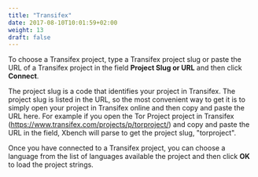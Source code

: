 ```yaml
---
title: "Transifex"
date: 2017-08-10T10:01:59+02:00
weight: 13
draft: false
---
```


To choose a Transifex project, type a Transifex project slug or paste the URL of a Transifex project
in the field **Project Slug or URL** and then click **Connect**.

The project slug is a code that identifies your project in Transifex. The project slug is listed in the
URL, so the most convenient way to get it is to simply open your project in Transifex online and then 
copy and paste the URL here. For example if you open the Tor Project project in Transifex 
(https://www.transifex.com/projects/p/torproject/) and copy and paste the URL in the field, Xbench will 
parse to get the project slug, "torproject".

Once you have connected to a Transifex project, you can choose a language from the list of languages 
available the project and then click **OK** to load the project strings.


